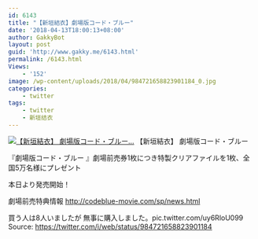 ```yaml
---
id: 6143
title: "【新垣結衣】劇場版コード・ブルー"
date: '2018-04-13T18:00:13+08:00'
author: GakkyBot
layout: post
guid: 'http://www.gakky.me/6143.html'
permalink: /6143.html
Views:
    - '152'
image: /wp-content/uploads/2018/04/984721658823901184_0.jpg
categories:
    - twitter
tags:
    - twitter
    - 新垣结衣
---
```


[![【新垣結衣】
劇場版コード・ブルー...](http://www.yui-aragaki.org/wp-content/uploads/2018/04/984721658823901184_0.jpg)](http://www.yui-aragaki.org/wp-content/uploads/2018/04/984721658823901184_0.jpg)
【新垣結衣】
劇場版コード・ブルー

『劇場版コード・ブルー 』劇場前売券1枚につき特製クリアファイルを1枚、全国5万名様にプレゼント

本日より発売開始！

劇場前売特典情報
http://codeblue-movie.com/sp/news.html

買う人は8人いましたが
無事に購入しました。pic.twitter.com/uy6RloU099
Source: <https://twitter.com/i/web/status/984721658823901184>
